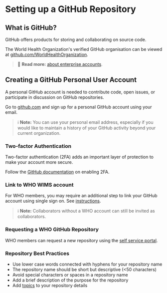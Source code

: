 # Setting up a GitHub Repository

## What is GitHub?

GitHub offers products for storing and collaborating on source code.

The World Health Organization's verified GitHub organisation can be viewed at [github.com/WorldHealthOrganization](https://github.com/WorldHealthOrganization).

> 📖 **Read more:** [about enterprise accounts](https://docs.github.com/en/enterprise-cloud@latest/admin/overview/about-enterprise-accounts).

## Creating a GitHub Personal User Account

A personal GitHub account is needed to contribute code, open issues, or participate in discussion on GitHub repositories. 

Go to [github.com](https://github.com/) and sign up for a personal GitHub account using your email.

> ℹ **Note:** You can use your personal email address, especially if you would like to maintain a history of your GitHub activity beyond your current organization.

### Two-factor Authentication

Two-factor authentication (2FA) adds an important layer of protection to make your account more secure.

Follow the [GitHub documentation](https://docs.github.com/en/authentication/securing-your-account-with-two-factor-authentication-2fa/configuring-two-factor-authentication) on enabling 2FA.

### Link to WHO WIMS account

For WHO members, you may require an additional step to link your GitHub account using single sign on. See [instructions](https://extranet.who.int/confluence/display/github/GitHub+Standards).

> ℹ **Note:** Collaborators without a WHO account can still be invited as collaborators.

### Requesting a WHO GitHub Repository

WHO members can request a new repository using the [self service portal](https://who.service-now.com/self_service?id=sc_cat_item&sys_id=87bc6f40db1c9090a10ba7c748961988).

### Repository Best Practices

- Use lower case words connected with hyphens for your repository name
- The repository name should be short but descriptive (<50 characters)
- Avoid special characters or spaces in a repository name
- Add a brief description of the purpose for the repository
- Add [topics](https://github.blog/2017-01-31-introducing-topics/) to your repository details